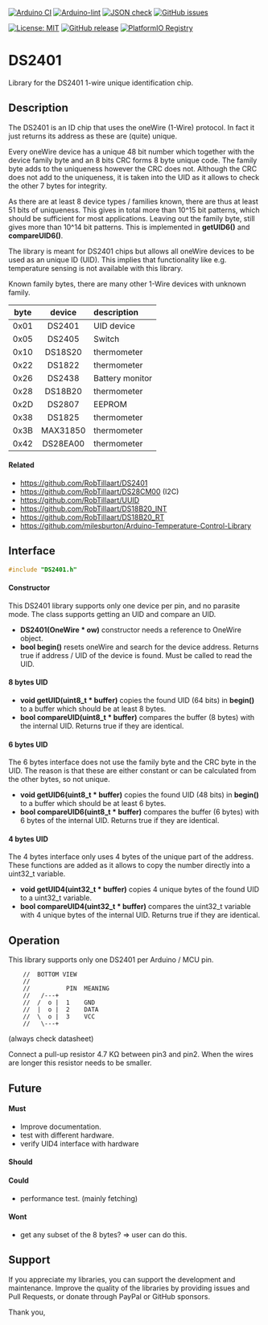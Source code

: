 
[![Arduino CI](https://github.com/RobTillaart/DS2401/workflows/Arduino%20CI/badge.svg)](https://github.com/marketplace/actions/arduino_ci)
[![Arduino-lint](https://github.com/RobTillaart/DS2401/actions/workflows/arduino-lint.yml/badge.svg)](https://github.com/RobTillaart/DS2401/actions/workflows/arduino-lint.yml)
[![JSON check](https://github.com/RobTillaart/DS2401/actions/workflows/jsoncheck.yml/badge.svg)](https://github.com/RobTillaart/DS2401/actions/workflows/jsoncheck.yml)
[![GitHub issues](https://img.shields.io/github/issues/RobTillaart/DS2401.svg)](https://github.com/RobTillaart/DS2401/issues)

[![License: MIT](https://img.shields.io/badge/license-MIT-green.svg)](https://github.com/RobTillaart/DS2401/blob/master/LICENSE)
[![GitHub release](https://img.shields.io/github/release/RobTillaart/DS2401.svg?maxAge=3600)](https://github.com/RobTillaart/DS2401/releases)
[![PlatformIO Registry](https://badges.registry.platformio.org/packages/robtillaart/library/DS2401.svg)](https://registry.platformio.org/libraries/robtillaart/DS2401)


# DS2401

Library for the DS2401 1-wire unique identification chip.


## Description

The DS2401 is an ID chip that uses the oneWire (1-Wire) protocol. 
In fact it just returns its address as these are (quite) unique.

Every oneWire device has a unique 48 bit number which together with
the device family byte and an 8 bits CRC forms 8 byte unique code.
The family byte adds to the uniqueness however the CRC does not.
Although the CRC does not add to the uniqueness, it is taken into
the UID as it allows to check the other 7 bytes for integrity.

As there are at least 8 device types / families known, there are 
thus at least 51 bits of uniqueness.
This gives in total more than 10^15 bit patterns, which should be 
sufficient for most applications.
Leaving out the family byte, still gives more than 10^14 bit patterns.
This is implemented in **getUID6()** and **compareUID6()**.

The library is meant for DS2401 chips but allows all oneWire devices
to be used as an unique ID (UID). This implies that functionality
like e.g. temperature sensing is not available with this library.

Known family bytes, there are many other 1-Wire devices with unknown family.

|  byte  |  device    |  description  |
|:------:|:----------:|:--------------|
|  0x01  |  DS2401    |  UID device
|  0x05  |  DS2405    |  Switch
|  0x10  |  DS18S20   |  thermometer
|  0x22  |  DS1822    |  thermometer
|  0x26  |  DS2438    |  Battery monitor
|  0x28  |  DS18B20   |  thermometer
|  0x2D  |  DS2807    |  EEPROM
|  0x38  |  DS1825    |  thermometer
|  0x3B  |  MAX31850  |  thermometer
|  0x42  |  DS28EA00  |  thermometer


#### Related

- https://github.com/RobTillaart/DS2401
- https://github.com/RobTillaart/DS28CM00    (I2C)
- https://github.com/RobTillaart/UUID
- https://github.com/RobTillaart/DS18B20_INT
- https://github.com/RobTillaart/DS18B20_RT
- https://github.com/milesburton/Arduino-Temperature-Control-Library


## Interface

```cpp
#include "DS2401.h"
```

#### Constructor

This DS2401 library supports only one device per pin, and no parasite mode.
The class supports getting an UID and compare an UID.

- **DS2401(OneWire \* ow)** constructor needs a reference to OneWire object.
- **bool begin()** resets oneWire and search for the device address. 
Returns true if address / UID of the device is found.
Must be called to read the UID.


#### 8 bytes UID

- **void getUID(uint8_t \* buffer)** copies the found UID (64 bits) in 
**begin()** to a buffer which should be at least 8 bytes.
- **bool compareUID(uint8_t \* buffer)** compares the buffer (8 bytes) 
with the internal UID. Returns true if they are identical.


#### 6 bytes UID

The 6 bytes interface does not use the family byte and the CRC byte in the UID.
The reason is that these are either constant or can be calculated from the other
bytes, so not unique.

- **void getUID6(uint8_t \* buffer)** copies the found UID (48 bits) in 
**begin()** to a buffer which should be at least 6 bytes.
- **bool compareUID6(uint8_t \* buffer)** compares the buffer (6 bytes) 
with 6 bytes of the internal UID.
Returns true if they are identical.


#### 4 bytes UID

The 4 bytes interface only uses 4 bytes of the unique part of the address.
These functions are added as it allows to copy the number directly into a
uint32_t variable.

- **void getUID4(uint32_t \* buffer)** copies 4 unique bytes of the found UID 
to a uint32_t variable.
- **bool compareUID4(uint32_t \* buffer)** compares the uint32_t variable
with 4 unique bytes of the internal UID.
Returns true if they are identical.


## Operation

This library supports only one DS2401 per Arduino / MCU pin.

```
    //  BOTTOM VIEW
    //
    //          PIN  MEANING
    //   /---+
    //  /  o |  1    GND
    //  |  o |  2    DATA
    //  \  o |  3    VCC
    //   \---+
```
(always check datasheet)

Connect a pull-up resistor 4.7 KΩ between pin3 and pin2. 
When the wires are longer this resistor needs to be smaller.


## Future

#### Must

- Improve documentation.
- test with different hardware.
- verify UID4 interface with hardware


#### Should


#### Could

- performance test. (mainly fetching)

#### Wont

- get any subset of the 8 bytes? => user can do this.


## Support

If you appreciate my libraries, you can support the development and maintenance.
Improve the quality of the libraries by providing issues and Pull Requests, or
donate through PayPal or GitHub sponsors.

Thank you,

